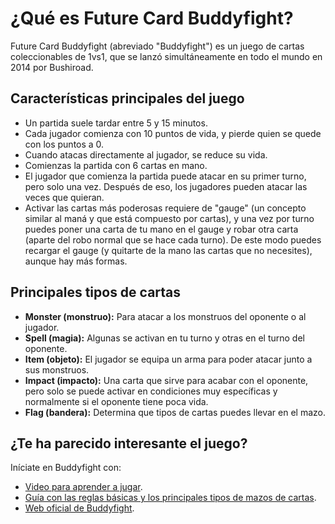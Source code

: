 # ¿Qué es Future Card Buddyfight?

Future Card Buddyfight (abreviado "Buddyfight") es un juego de cartas coleccionables de 1vs1, que se lanzó simultáneamente en todo el mundo en 2014 por Bushiroad.

## Características principales del juego

- Un partida suele tardar entre 5 y 15 minutos.
- Cada jugador comienza con 10 puntos de vida, y pierde quien se quede con los puntos a 0.
- Cuando atacas directamente al jugador, se reduce su vida.
- Comienzas la partida con 6 cartas en mano.
- El jugador que comienza la partida puede atacar en su primer turno, pero solo una vez. Después de eso, los jugadores pueden atacar las veces que quieran.
- Activar las cartas más poderosas requiere de "gauge" (un concepto similar al maná y que está compuesto por cartas), y una vez por turno puedes poner una carta de tu mano en el gauge y robar otra carta (aparte del robo normal que se hace cada turno). De este modo puedes recargar el gauge (y quitarte de la mano las cartas que no necesites), aunque hay más formas.

## Principales tipos de cartas

- __Monster (monstruo):__ Para atacar a los monstruos del oponente o al jugador.
- __Spell (magia):__ Algunas se activan en tu turno y otras en el turno del oponente.
- __Item (objeto):__ El jugador se equipa un arma para poder atacar junto a sus monstruos.
- __Impact (impacto):__ Una carta que sirve para acabar con el oponente, pero solo se puede activar en condiciones muy específicas y normalmente si el oponente tiene poca vida.
- __Flag (bandera):__ Determina que tipos de cartas puedes llevar en el mazo.

## ¿Te ha parecido interesante el juego?

Iníciate en Buddyfight con:
- [Video para aprender a jugar](https://www.youtube.com/watch?v=ZExuO3JZDO8).
- [Guía con las reglas básicas y los principales tipos de mazos de cartas](https://drive.google.com/file/d/1S02xmjpzA0UnjnlaLpdBMuEEPvCmP9EV/view?usp=sharing).
- <a href="https://en.fc-buddyfight.com" target="_blank">Web oficial de Buddyfight</a>.

